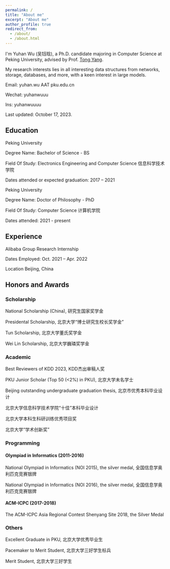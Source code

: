 ```yaml
---
permalink: /
title: "About me"
excerpt: "About me"
author_profile: true
redirect_from: 
  - /about/
  - /about.html
---
```


I'm Yuhan Wu (吴钰晗), a Ph.D. candidate majoring in Computer Science at Peking University, advised by Prof. [Tong Yang](https://yangtonghome.github.io/). 

My research interests lies in all interesting data structures from networks, storage, databases, and more, with a keen interest in large models.

Email: yuhan.wu AAT pku.edu.cn

Wechat: yuhanwuuu

Ins: yuhanwuuuu

Last updated: October 17, 2023.

## Education

Peking University

Degree Name: Bachelor of Science - BS

Field Of Study: Electronics Engineering and Computer Science 信息科学技术学院

Dates attended or expected graduation: 2017 – 2021


Peking University

Degree Name: Doctor of Philosophy - PhD 

Field Of Study: Computer Science 计算机学院

Dates attended: 2021 - present

## Experience

Alibaba Group Research Internship

Dates Employed: Oct. 2021 – Apr. 2022

Location Beijing, China



## Honors and Awards


### Scholarship

National Scholarship (China), 研究生国家奖学金

Presidental Scholarship, 北京大学“博士研究生校长奖学金” 

Tun Scholarship, 北京大学董氏奖学金 

Wei Lin Scholarship, 北京大学巍璘奖学金


### Academic

Best Reviewers of KDD 2023, KDD杰出审稿人奖

PKU Junior Scholar (Top 50 (<2%) in PKU), 北京大学未名学士 

Beijing outstanding undergraduate graduation thesis, 北京市优秀本科毕业设计 

北京大学信息科学技术学院“十佳”本科毕业设计

北京大学本科生科研训练优秀项目奖

北京大学“学术创新奖”





### Programming


#### Olympiad in Informatics (2011-2016)

National Olympiad in Informatics (NOI 2015), the silver medal, 全国信息学奥利匹克竞赛银牌 

National Olympiad in Informatics (NOI 2016), the silver medal, 全国信息学奥利匹克竞赛银牌


#### ACM-ICPC (2017-2018)

The ACM-ICPC Asia Regional Contest Shenyang Site 2018, the Silver Medal


### Others 

Excellent Graduate in PKU, 北京大学优秀毕业生

Pacemaker to Merit Student, 北京大学三好学生标兵

Merit Student, 北京大学三好学生 


